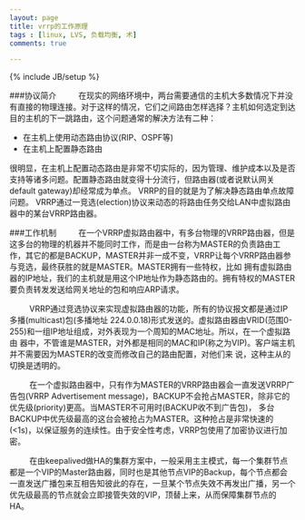 ```yaml
---
layout: page
title: vrrp的工作原理
tags : [linux, LVS, 负载均衡, 术]
comments: true

---
```

{% include JB/setup %}



###协议简介&ensp;&emsp;&emsp;在现实的网络环境中，两台需要通信的主机大多数情况下并没有直接的物理连接。对于这样的情况，它们之间路由怎样选择？主机如何选定到达目的主机的下一跳路由，这个问题通常的解决方法有二种：
- 在主机上使用动态路由协议(RIP、OSPF等)- 在主机上配置静态路由
很明显，在主机上配置动态路由是非常不切实际的，因为管理、维护成本以及是否支持等诸多问题。配置静态路由就变得十分流行，但路由器(或者说默认网关default gateway)却经常成为单点。VRRP的目的就是为了解决静态路由单点故障问题。VRRP通过一竞选(election)协议来动态的将路由任务交给LAN中虚拟路由器中的某台VRRP路由器。###工作机制&ensp;&emsp;&emsp;在一个VRRP虚拟路由器中，有多台物理的VRRP路由器，但是这多台的物理的机器并不能同时工作，而是由一台称为MASTER的负责路由工作，其它的都是BACKUP，MASTER并非一成不变，VRRP让每个VRRP路由器参与竞选，最终获胜的就是MASTER。MASTER拥有一些特权，比如 拥有虚拟路由器的IP地址，我们的主机就是用这个IP地址作为静态路由的。拥有特权的MASTER要负责转发发送给网关地址的包和响应ARP请求。&ensp;&emsp;&emsp;VRRP通过竞选协议来实现虚拟路由器的功能，所有的协议报文都是通过IP多播(multicast)包(多播地址 224.0.0.18)形式发送的。虚拟路由器由VRID(范围0-255)和一组IP地址组成，对外表现为一个周知的MAC地址。所以，在一个虚拟路由 器中，不管谁是MASTER，对外都是相同的MAC和IP(称之为VIP)。客户端主机并不需要因为MASTER的改变而修改自己的路由配置，对他们来 说，这种主从的切换是透明的。&ensp;&emsp;&emsp;在一个虚拟路由器中，只有作为MASTER的VRRP路由器会一直发送VRRP广告包(VRRP Advertisement message)，BACKUP不会抢占MASTER，除非它的优先级(priority)更高。当MASTER不可用时(BACKUP收不到广告包)， 多台BACKUP中优先级最高的这台会被抢占为MASTER。这种抢占是非常快速的(<1s)，以保证服务的连续性。由于安全性考虑，VRRP包使用了加密协议进行加密。&ensp;&emsp;&emsp;在由keepalived做HA的集群方案中，一般采用主主模式，每一个集群节点都是一个VIP的Master路由器，同时也是其他节点VIP的Backup，每个节点都会一直发送广播包来互相告知彼此的存在，一旦某个节点失效不再发出广播，另一个优先级最高的节点就会立即接管失效的VIP，顶替上来，从而保障集群节点的HA。